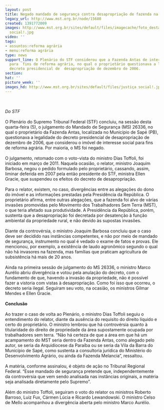 ```yaml
---
layout: post
title: Negado mandado de segurança contra desapropriação de fazenda na Paraíba
legacy_url: http://www.mst.org.br/node/15680
created: 1391772009
images: http://www.mst.org.br/sites/default/files/imagecache/foto_destaque/justiça
  social!.jpg
video: ''
tags:
- assuntos:reforma agrária
- menu:reforma agrária
type: news
support_line: O Plenário do STF considerou que a Fazenda Antas de interesse social
  para  fins de reforma agrária, no qual o proprietário questionava a legalidade do
  decreto presidencial de  desapropriação de dezembro de 2006.
section: 
hat: ''
picture_week: ''
images_hd: http://www.mst.org.br/sites/default/files/justiça social!.jpg
---
```

<p><br><em><br>Do STF</em><br><br>O Plenário do Supremo Tribunal Federal (STF) concluiu, na sessão desta quarta-feira (5), o julgamento do Mandado de Segurança (MS) 26336, no qual o proprietário da Fazenda Antas, localizada no Município de Sapé (PB), questionava a legalidade do decreto presidencial de desapropriação de dezembro de 2006, que considerou o imóvel de interesse social para fins de reforma agrária. Por maioria, o MS foi negado.<br><br>O julgamento, retomado com o voto-vista do ministro Dias Toffoli, foi iniciado em março de 2011. Naquela ocasião, o relator, ministro Joaquim Barbosa, negou o pedido formulado pelo proprietário, cassando, assim, liminar deferida em 2007 pela então presidente do STF, ministra Ellen Gracie, que suspendeu os efeitos do decreto de desapropriação.<br><br>Para o relator, existem, no caso, divergências entre as alegações do dono do imóvel e as informações prestadas pela Presidência da República. O proprietário afirma, entre outras alegações, que a fazenda foi alvo de várias invasões promovidas pelo Movimento dos Trabalhadores Sem Terra (MST), o que teria afetado sua produtividade. A Presidência da República, porém, sustenta que a desapropriação foi decretada por desatenção à função ambiental da propriedade rural, e não devido às supostas invasões.<br><br>Diante da controvérsia, o ministro Joaquim Barbosa concluiu que o caso deve ser decidido nas instâncias competentes, e não por meio de mandado de segurança, instrumento no qual é vedado o exame de fatos e provas. Ele mencionou, por exemplo, a existência de laudo agronômico segundo o qual não há invasores na fazenda, mas famílias que praticam agricultura de subsistência há mais de 20 anos.<br><br>Ainda na primeira sessão de julgamento do MS 26336, o ministro Marco Aurélio abriu divergência e votou pela anulação do decreto, com o fundamento de que, havendo a invasão da propriedade, não é possível fazer a vistoria com vistas à desapropriação. Como foi isso que ocorreu, o decreto seria ilegal. Seguiram seu voto, na ocasião, os ministros Gilmar Mendes e Ellen Gracie.<br><br><strong>Conclusão<br></strong><br>Ao trazer o caso de volta ao Plenário, o ministro Dias Toffoli seguiu o entendimento do relator, diante da ausência do requisito do direito líquido e certo do proprietário. O ministro lembrou que há controvérsia quanto à titularidade do direito de propriedade da área supostamente ocupada por trabalhadores sem terra. “Não há certeza de que a área em que há um acampamento do MST seria dentro da Fazenda Antas, como alegado pelo autor, se seria da Arquidiocese da Paraíba ou se seria da Vila da Barra do Município de Sapé, como sustenta a consultoria jurídica do Ministério do Desenvolvimento Agrário, ou ainda da Fazenda Melancia”, ressaltou.<br><br>A matéria, conforme assinalou, é objeto de ação no Tribunal Regional Federal. “Esse mandado de segurança pretende que, independentemente da controvérsia que vem sendo analisada nas instâncias originais, a matéria seja analisada diretamente pelo Supremo”.<br><br>Além do ministro Toffoli, seguiram o voto do relator os ministros Roberto Barroso, Luiz Fux, Cármen Lúcia e Ricardo Lewandowski. O ministro Celso de Mello acompanhou a divergência aberta pelo ministro Marco Aurélio.</p><p>&nbsp;</p><p>&nbsp;</p>
